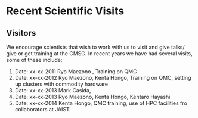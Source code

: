 Recent Scientific Visits
=========================================

Visitors
-----------

We encourage  scientists that wish to work with us to visit and give talks/
give or get training at the CMSG. In recent years we have had several visits,
some of these include:

1. Date: xx-xx-2011   Ryo Maezono , Training on QMC
2. Date: xx-xx-2012   Ryo Maezono, Kenta Hongo, Training on QMC, setting up clusters with commodity hardware
3. Date: xx-xx-2013   Mark Casida, 
4. Date: xx-xx-2013   Ryo Maezono, Kenta Hongo, Kentaro Hayashi
5. Date: xx-xx-2014   Kenta Hongo, QMC training, use of HPC facilities fro collaborators at JAIST.


